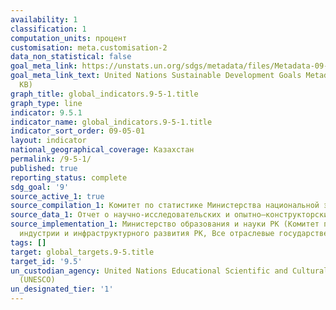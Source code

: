 ```yaml
---
availability: 1
classification: 1
computation_units: процент
customisation: meta.customisation-2
data_non_statistical: false
goal_meta_link: https://unstats.un.org/sdgs/metadata/files/Metadata-09-05-01.pdf
goal_meta_link_text: United Nations Sustainable Development Goals Metadata (PDF 382
  KB)
graph_title: global_indicators.9-5-1.title
graph_type: line
indicator: 9.5.1
indicator_name: global_indicators.9-5-1.title
indicator_sort_order: 09-05-01
layout: indicator
national_geographical_coverage: Казахстан
permalink: /9-5-1/
published: true
reporting_status: complete
sdg_goal: '9'
source_active_1: true
source_compilation_1: Комитет по статистике Министерства национальной экономики РК
source_data_1: Отчет о научно-исследовательских и опытно–конструкторских работах
source_implementation_1: Министерство образования и науки РК (Комитет по науке), Министерство
  индустрии и инфраструктурного развития РК, Все отраслевые государственные органы
tags: []
target: global_targets.9-5.title
target_id: '9.5'
un_custodian_agency: United Nations Educational Scientific and Cultural Organization
  (UNESCO)
un_designated_tier: '1'
---
```


